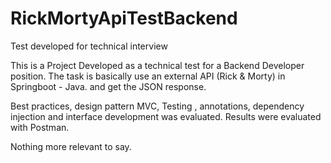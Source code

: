 # RickMortyApiTestBackend
Test developed for technical interview 

This is a Project Developed as a technical test for a Backend Developer position. 
The task is basically use an external API (Rick & Morty) in Springboot - Java.
and get the JSON response. 

Best practices, design pattern MVC, Testing , annotations, dependency injection and interface development was evaluated. 
Results were evaluated with Postman.

Nothing more relevant to say. 
